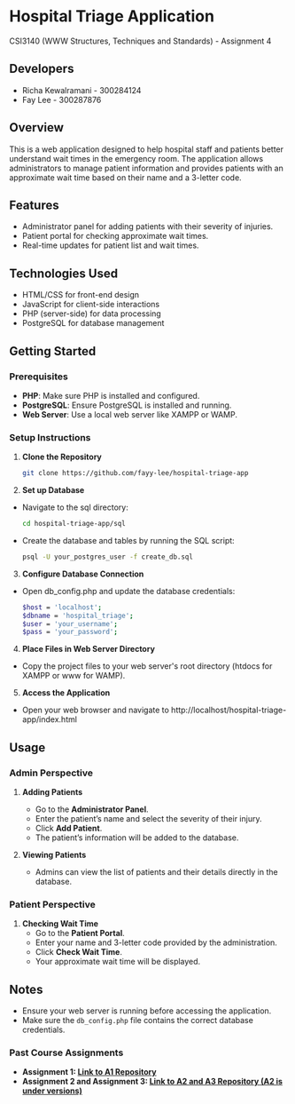 # Hospital Triage Application

CSI3140 (WWW Structures, Techniques and Standards) - Assignment 4

## Developers
- Richa Kewalramani - 300284124
- Fay Lee - 300287876

## Overview
This is a web application designed to help hospital staff and patients better understand wait times in the emergency room. The application allows administrators to manage patient information and provides patients with an approximate wait time based on their name and a 3-letter code.

## Features
- Administrator panel for adding patients with their severity of injuries.
- Patient portal for checking approximate wait times.
- Real-time updates for patient list and wait times.

## Technologies Used
- HTML/CSS for front-end design
- JavaScript for client-side interactions
- PHP (server-side) for data processing
- PostgreSQL for database management

## Getting Started

### Prerequisites
- **PHP**: Make sure PHP is installed and configured.
- **PostgreSQL**: Ensure PostgreSQL is installed and running.
- **Web Server**: Use a local web server like XAMPP or WAMP.

### Setup Instructions

1. **Clone the Repository**
   ```bash
   git clone https://github.com/fayy-lee/hospital-triage-app

2. **Set up Database**
- Navigate to the sql directory: 
    ```bash
    cd hospital-triage-app/sql
- Create the database and tables by running the SQL script: 
    ```bash
    psql -U your_postgres_user -f create_db.sql

3. **Configure Database Connection**
- Open db_config.php and update the database credentials:
    ```bash
    $host = 'localhost';
    $dbname = 'hospital_triage';
    $user = 'your_username';
    $pass = 'your_password';

4. **Place Files in Web Server Directory**
- Copy the project files to your web server's root directory (htdocs for XAMPP or www for WAMP).

5. **Access the Application**
- Open your web browser and navigate to http://localhost/hospital-triage-app/index.html

## Usage

### Admin Perspective
1. **Adding Patients**
   - Go to the **Administrator Panel**.
   - Enter the patient’s name and select the severity of their injury.
   - Click **Add Patient**.
   - The patient’s information will be added to the database.

2. **Viewing Patients**
   - Admins can view the list of patients and their details directly in the database.

### Patient Perspective
1. **Checking Wait Time**
   - Go to the **Patient Portal**.
   - Enter your name and 3-letter code provided by the administration.
   - Click **Check Wait Time**.
   - Your approximate wait time will be displayed.

## Notes
- Ensure your web server is running before accessing the application.
- Make sure the `db_config.php` file contains the correct database credentials.

### Past Course Assignments
- **Assignment 1: [Link to A1 Repository](https://github.com/fayy-lee/portfolio)**
- **Assignment 2 and Assignment 3: [Link to A2 and A3 Repository (A2 is under versions)](https://github.com/fayy-lee/yatzygame)**
